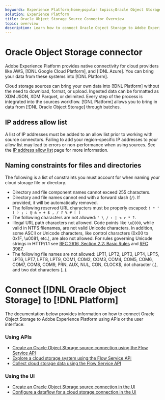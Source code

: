 ```yaml
---
keywords: Experience Platform;home;popular topics;Oracle Object Storage;oracle object storage
solution: Experience Platform
title: Oracle Object Storage Source Connector Overview
topic: overview
description: Learn how to connect Oracle Object Storage to Adobe Experience Platform using APIs or the user interface.
---
```


# Oracle Object Storage connector

Adobe Experience Platform provides native connectivity for cloud providers like AWS, [!DNL Google Cloud Platform], and [!DNL Azure]. You can bring your data from these systems into [!DNL Platform].

Cloud storage sources can bring your own data into [!DNL Platform] without the need to download, format, or upload. Ingested data can be formatted as XDM JSON, XDM Parquet, or delimited. Every step of the process is integrated into the sources workflow. [!DNL Platform] allows you to bring in data from [!DNL Oracle Object Storage] through batches.

## IP address allow list

A list of IP addresses must be added to an allow list prior to working with source connectors. Failing to add your region-specific IP addresses to your allow list may lead to errors or non-performance when using sources. See the [IP address allow list](../../ip-address-allow-list.md) page for more information.

## Naming constraints for files and directories

The following is a list of constraints you must account for when naming your cloud storage file or directory.

- Directory and file component names cannot exceed 255 characters.
- Directory and file names cannot end with a forward slash (`/`). If provided, it will be automatically removed.
- The following reserved URL characters must be properly escaped: `! * ' ( ) ; : @ & = + $ , / ? % # [ ]`
- The following characters are not allowed: `" \ / : | < > * ?`.
- Illegal URL path characters not allowed. Code points like `\uE000`, while valid in NTFS filenames, are not valid Unicode characters. In addition, some ASCII or Unicode characters, like control characters (0x00 to 0x1F, \u0081, etc.), are also not allowed. For rules governing Unicode strings in HTTP/1.1 see [RFC 2616, Section 2.2: Basic Rules](https://www.ietf.org/rfc/rfc2616.txt) and [RFC 3987](https://www.ietf.org/rfc/rfc3987.txt).
- The following file names are not allowed: LPT1, LPT2, LPT3, LPT4, LPT5, LPT6, LPT7, LPT8, LPT9, COM1, COM2, COM3, COM4, COM5, COM6, COM7, COM8, COM9, PRN, AUX, NUL, CON, CLOCK$, dot character (.), and two dot characters (..).

# Connect [!DNL Oracle Object Storage] to [!DNL Platform]

The documentation below provides information on how to connect Oracle Object Storage to Adobe Experience Platform using APIs or the user interface:

### Using APIs

- [Create an Oracle Object Storage source connection using the Flow Service API](../../tutorials/api/create/cloud-storage/oracle-object-storage.md)
- [Explore a cloud storage system using the Flow Service API](../../tutorials/api/explore/cloud-storage.md)
- [Collect cloud storage data using the Flow Service API](../../tutorials/api/collect/cloud-storage.md)

### Using the UI

- [Create an Oracle Object Storage source connection in the UI](../../tutorials/ui/create/cloud-storage/oracle-object-storage.md)
- [Configure a dataflow for a cloud storage connection in the UI](../../tutorials/ui/dataflow/batch/cloud-storage.md)